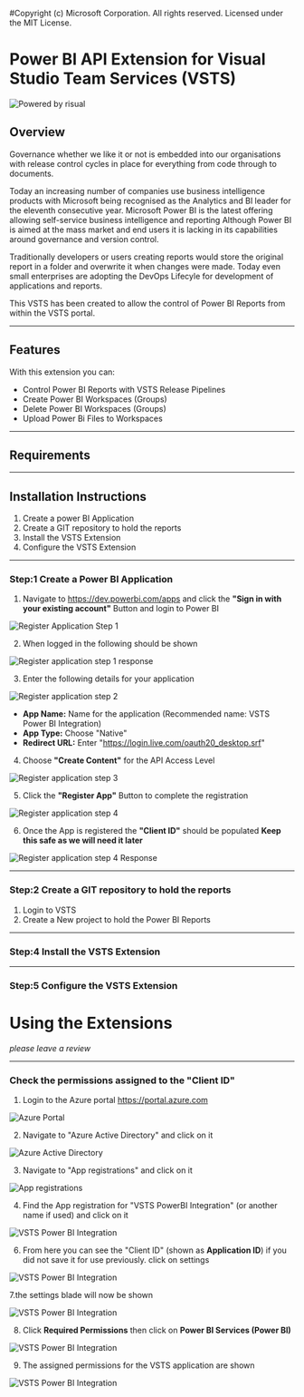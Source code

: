 #Copyright (c) Microsoft Corporation. All rights reserved. Licensed under the MIT License.
# Power BI API Extension for Visual Studio Team Services (VSTS)
![Powered by risual](/images/Misc/PoweredByrisual-01.png)

## Overview
Governance whether we like it or not is embedded into our organisations with release control cycles in place for everything from code through to documents.
  
Today an increasing number of companies use business intelligence products with Microsoft being recognised as the Analytics and BI leader for the eleventh consecutive year.
Microsoft Power BI is the latest offering allowing self-service business intelligence and reporting
Although Power BI is aimed at the mass market and end users it is lacking in its capabilities around governance and version control.

Traditionally developers or users creating reports would store the original report in a folder and overwrite it when changes were made.  Today even small enterprises are adopting the DevOps Lifecyle for development of applications and reports.

This VSTS has been created to allow the control of Power BI Reports from within the VSTS portal.
***

## Features
With this extension you can:
* Control Power BI Reports with VSTS Release Pipelines
* Create Power BI Workspaces (Groups)
* Delete Power BI Workspaces (Groups)
* Upload Power Bi Files to Workspaces
***

## Requirements

***

## Installation Instructions
1. Create a power BI Application
2. Create a GIT repository to hold the reports
4. Install the VSTS Extension
5. Configure the VSTS Extension
***

### Step:1 Create a Power BI Application
1. Navigate to https://dev.powerbi.com/apps and click the **"Sign in with your existing account"** Button and login to Power BI

![Register Application Step 1](/images/RegisterApplication/RegisterApplication1.png)

2. When logged in the following should be shown

![Register application step 1 response](/images/RegisterApplication/RegisterApplication2.png)

3. Enter the following details for your application

![Register application step 2](/images/RegisterApplication/RegisterApplication3.png)
* **App Name:** Name for the application (Recommended name: VSTS Power BI Integration)
* **App Type:** Choose "Native"
* **Redirect URL:** Enter "https://login.live.com/oauth20_desktop.srf"

4. Choose **"Create Content"** for the API Access Level

![Register application step 3](/images/RegisterApplication4.png)

5. Click the **"Register App"** Button to complete the registration

![Register application step 4](/images/RegisterApplication/RegisterApplication5.png)

6. Once the App is registered the **"Client ID"** should be populated __Keep this safe as we will need it later__

![Register application step 4 Response](/images/RegisterApplication/RegisterApplication6.png)
***

### Step:2 Create a GIT repository to hold the reports
1.	Login to VSTS
2.	Create a New project to hold the Power BI Reports

***

### Step:4 Install the VSTS Extension

***
### Step:5 Configure the VSTS Extension


# Using the Extensions
*please leave a review*
***

### Check the permissions assigned to the "Client ID"
1. Login to the Azure portal https://portal.azure.com

![Azure Portal](/images/AzureAD/AzureAD0.png)

2. Navigate to "Azure Active Directory" and click on it

![Azure Active Directory](/images/AzureAD/AzureAD1.png)

3. Navigate to "App registrations" and click on it

![App registrations](/images/AzureAD/AzureAD2.png)

4. Find the App registration for "VSTS PowerBI Integration" (or another name if used) and click on it

![VSTS Power BI Integration](/images/AzureAD/AzureAD3.png)

6. From here you can see the "Client ID" (shown as **Application ID**) if you did not save it for use previously. click on settings


![VSTS Power BI Integration](/images/AzureAD/AzureAD4.png)

7.the settings blade will now be shown

![VSTS Power BI Integration](/images/AzureAD/AzureAD5.png)

8. Click **Required Permissions** then click on **Power BI Services (Power BI)**

![VSTS Power BI Integration](/images/AzureAD/AzureAD8.png)

9. The assigned permissions for the VSTS application are shown

![VSTS Power BI Integration](/images/AzureAD/AzureAD9.png)


